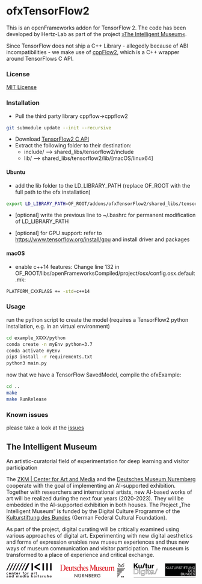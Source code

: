 ofxTensorFlow2
=====================================

This is an openFrameworks addon for TensorFlow 2.
The code has been developed by Hertz-Lab as part of the project [»The Intelligent Museum«](#the-intelligent-museum).

 Since TensorFlow does not ship a C++ Library - allegedly because of ABI incompatibilities -  we make use of [cppFlow2](https://github.com/serizba/cppflow/tree/cppflow2), which is a C++ wrapper around TensorFlows C API.


### License
[MIT License](https://en.wikipedia.org/wiki/MIT_License)


### Installation
- Pull the third party library cppflow->cppflow2
```bash
git submodule update --init --recursive
```
- Download [TensorFlow2 C API](https://www.tensorflow.org/install/lang_c)
- Extract the following folder to their destination:
  - include/ --> shared_libs/tensorflow2/include
  - lib/ --> shared_libs/tensorflow2/lib/[macOS/linux64]

#### Ubuntu
- add the lib folder to the LD_LIBRARY_PATH (replace OF_ROOT with the full path to the ofx installation)
```bash
export LD_LIBRARY_PATH=OF_ROOT/addons/ofxTensorFlow2/shared_libs/tensorflow2/lib/linux64/:$LD_LIBRARY_PATH
```
- [optional] write the previous line to ~/.bashrc for permanent modification of LD_LIBRARY_PATH

- [optional] for GPU support: refer to https://www.tensorflow.org/install/gpu and install driver and packages

#### macOS
- enable c++14 features: Change line 132 in OF_ROOT/libs/openFrameworksCompiled/project/osx/config.osx.default.mk:
```bash
PLATFORM_CXXFLAGS += -std=c++14
```


### Usage
run the python script to create the model (requires a TensorFlow2 python installation, e.g. in an virtual environment)
```bash
cd example_XXXX/python
conda create -n myEnv python=3.7
conda activate myEnv
pip3 install -r requirements.txt
python3 main.py
```
now that we have a TensorFlow SavedModel, compile the ofxExample:
```bash
cd ..
make
make RunRelease
```


### Known issues
please take a look at the [issues](https://hertz-gitlab.zkm.de/Hertz-Lab/Research/intelligent-museum/ofxTensorFlow2/-/issues?scope=all&utf8=%E2%9C%93&state=all)

## The Intelligent Museum
An artistic-curatorial field of experimentation for deep learning and visitor participation

The [ZKM | Center for Art and Media](https://zkm.de/en) and the [Deutsches Museum Nuremberg](https://www.deutsches-museum.de/en/nuernberg/information/) cooperate with the goal of implementing an AI-supported exhibition. Together with researchers and international artists, new AI-based works of art will be realized during the next four years (2020-2023).  They will be embedded in the AI-supported exhibition in both houses. The Project „The Intelligent Museum“ is funded by the Digital Culture Programme of the [Kulturstiftung des Bundes](https://www.kulturstiftung-des-bundes.de/en) (German Federal Cultural Foundation).

As part of the project, digital curating will be critically examined using various approaches of digital art. Experimenting with new digital aesthetics and forms of expression enables new museum experiences and thus new ways of museum communication and visitor participation. The museum is transformed to a place of experience and critical exchange.

![Logo](media/Logo_ZKM_DMN_KSB.png)
